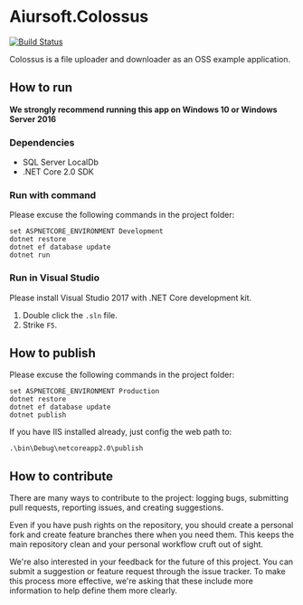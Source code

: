 # Aiursoft.Colossus

[![Build Status](https://travis-ci.org/AiursoftWeb/Developer.svg?branch=master)](https://travis-ci.org/AiursoftWeb/Developer)

Colossus is a file uploader and downloader as an OSS example application.

## How to run

**We strongly recommend running this app on Windows 10 or Windows Server 2016**

### Dependencies

* SQL Server LocalDb
* .NET Core 2.0 SDK

### Run with command

Please excuse the following commands in the project folder:

    set ASPNETCORE_ENVIRONMENT Development
    dotnet restore
    dotnet ef database update
    dotnet run

### Run in Visual Studio

Please install Visual Studio 2017 with .NET Core development kit.

1. Double click the `.sln` file.
2. Strike `F5`.

## How to publish

Please excuse the following commands in the project folder:

    set ASPNETCORE_ENVIRONMENT Production
    dotnet restore
    dotnet ef database update
    dotnet publish

If you have IIS installed already, just config the web path to:

    .\bin\Debug\netcoreapp2.0\publish

## How to contribute

There are many ways to contribute to the project: logging bugs, submitting pull requests, reporting issues, and creating suggestions.

Even if you have push rights on the repository, you should create a personal fork and create feature branches there when you need them. This keeps the main repository clean and your personal workflow cruft out of sight.

We're also interested in your feedback for the future of this project. You can submit a suggestion or feature request through the issue tracker. To make this process more effective, we're asking that these include more information to help define them more clearly.